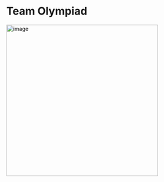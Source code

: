 # Team Olympiad #
<img width="399" alt="image" src="https://github.com/user-attachments/assets/a11e0e97-c397-4dcc-b7bc-8956ea3d7a44">
